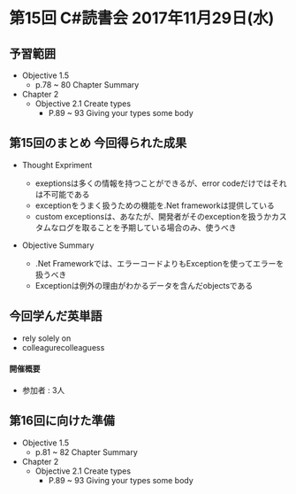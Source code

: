 # 第15回 C#読書会 2017年11月29日(水)

## 予習範囲

* Objective 1.5
    * p.78 ~ 80 Chapter Summary
* Chapter 2
    * Objective 2.1 Create types
        * P.89 ~ 93 Giving your types some body

## 第15回のまとめ 今回得られた成果

* Thought Expriment
    * exeptionsは多くの情報を持つことができるが、error codeだけではそれは不可能である
    * exceptionをうまく扱うための機能を.Net frameworkは提供している
    * custom exceptionsは、あなたが、開発者がそのexceptionを扱うかカスタムなログを取ることを予期している場合のみ、使うべき

* Objective Summary
    * .Net Frameworkでは、エラーコードよりもExceptionを使ってエラーを扱うべき
    * Exceptionは例外の理由がわかるデータを含んだobjectsである

## 今回学んだ英単語

* rely solely on
* colleagurecolleaguess

#### 開催概要

* 参加者 : 3人

## 第16回に向けた準備

* Objective 1.5
    * p.81 ~ 82 Chapter Summary
* Chapter 2
    * Objective 2.1 Create types
        * P.89 ~ 93 Giving your types some body
